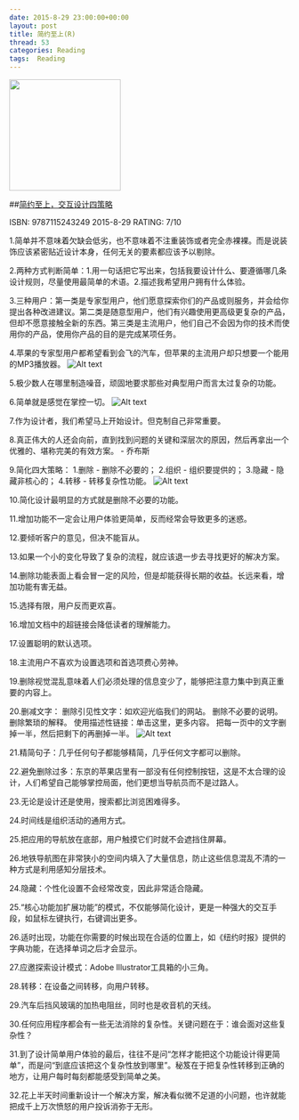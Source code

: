 ```yaml
---
date: 2015-8-29 23:00:00+00:00
layout: post
title: 简约至上(R)
thread: 53
categories: Reading
tags:  Reading
---
```


<img src="http://ec4.images-amazon.com/images/I/4127B5IbygL.jpg" width="200" />

##[简约至上，交互设计四策略](http://amzn.to/1hf0RcO)

ISBN: 9787115243249 2015-8-29 RATING: 7/10

1.简单并不意味着欠缺会低劣，也不意味着不注重装饰或者完全赤裸裸。而是说装饰应该紧密贴近设计本身，任何无关的要素都应该予以剔除。

2.两种方式判断简单：1.用一句话把它写出来，包括我要设计什么、要遵循哪几条设计规则，尽量使用最简单的术语。2.描述我希望用户拥有什么体验。

3.三种用户：第一类是专家型用户，他们愿意探索你们的产品或则服务，并会给你提出各种改进建议。第二类是随意型用户，他们有兴趣使用更高级更复杂的产品，但却不愿意接触全新的东西。第三类是主流用户，他们自己不会因为你的技术而使用你的产品，使用你产品的目的是完成某项任务。

4.苹果的专家型用户都希望看到会飞的汽车，但苹果的主流用户却只想要一个能用的MP3播放器。
![Alt text](/images/简约至上/简约至上1.jpg)

5.极少数人在哪里制造噪音，顽固地要求那些对典型用户而言太过复杂的功能。

6.简单就是感觉在掌控一切。
![Alt text](/images/简约至上/简约至上2.jpg)

7.作为设计者，我们希望马上开始设计。但克制自己非常重要。

8.真正伟大的人还会向前，直到找到问题的关键和深层次的原因，然后再拿出一个优雅的、堪称完美的有效方案。 - 乔布斯

9.简化四大策略：
1.删除 - 删除不必要的；
2.组织 - 组织要提供的；
3.隐藏 - 隐藏非核心的；
4.转移 - 转移复杂性功能。
![Alt text](/images/简约至上/简约至上3.jpg)

10.简化设计最明显的方式就是删除不必要的功能。

11.增加功能不一定会让用户体验更简单，反而经常会导致更多的迷惑。

12.要倾听客户的意见，但决不能盲从。

13.如果一个小的变化导致了复杂的流程，就应该退一步去寻找更好的解决方案。

14.删除功能表面上看会冒一定的风险，但是却能获得长期的收益。长远来看，增加功能有害无益。

15.选择有限，用户反而更欢喜。

16.增加文档中的超链接会降低读者的理解能力。

17.设置聪明的默认选项。

18.主流用户不喜欢为设置选项和首选项费心劳神。

19.删除视觉混乱意味着人们必须处理的信息变少了，能够把注意力集中到真正重要的内容上。

20.删减文字：
删除引见性文字：如欢迎光临我们的网站。
删除不必要的说明。
删除繁琐的解释。
使用描述性链接：单击这里，更多内容。
把每一页中的文字删掉一半，然后把剩下的再删掉一半。
![Alt text](/images/简约至上/简约至上4.jpg)

21.精简句子：几乎任何句子都能够精简，几乎任何文字都可以删除。

22.避免删除过多：东京的苹果店里有一部没有任何控制按钮，这是不太合理的设计，人们希望自己能够掌控局面，他们更想当导航员而不是过路人。

23.无论是设计还是使用，搜索都比浏览困难得多。

24.时间线是组织活动的通用方式。

25.把应用的导航放在底部，用户触摸它们时就不会遮挡住屏幕。

26.地铁导航图在非常狭小的空间内填入了大量信息，防止这些信息混乱不清的一种方式是利用感知分层技术。

24.隐藏：个性化设置不会经常改变，因此非常适合隐藏。

25.“核心功能加扩展功能”的模式，不仅能够简化设计，更是一种强大的交互手段，如鼠标左键执行，右键调出更多。

26.适时出现，功能在你需要的时候出现在合适的位置上，如《纽约时报》提供的字典功能，在选择单词之后才会显示。

27.应邀探索设计模式：Adobe Illustrator工具箱的小三角。

28.转移：在设备之间转移，向用户转移。

29.汽车后挡风玻璃的加热电阻丝，同时也是收音机的天线。

30.任何应用程序都会有一些无法消除的复杂性。关键问题在于：谁会面对这些复杂性？

31.到了设计简单用户体验的最后，往往不是问“怎样才能把这个功能设计得更简单”，而是问“到底应该把这个复杂性放到哪里”。秘笈在于把复杂性转移到正确的地方，让用户每时每刻都能感受到简单之美。

32.花上半天时间重新设计一个解决方案，解决看似微不足道的小问题，也许就能把成千上万次愤怒的用户投诉消弥于无形。